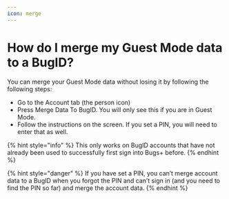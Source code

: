 ```yaml
---
icon: merge
---
```


# How do I merge my Guest Mode data to a BugID?

You can merge your Guest Mode data without losing it by following the following steps:

* Go to the Account tab (the person icon)
* Press Merge Data To BugID. You will only see this if you are in Guest Mode.
* Follow the instructions on the screen. If you set a PIN, you will need to enter that as well.

{% hint style="info" %}
This only works on BugID accounts that have not already been used to successfully first sign into Bugs+ before.
{% endhint %}

{% hint style="danger" %}
If you have set a PIN, you can’t merge account data to a BugID when you forgot the PIN and can’t sign in (and you need to find the PIN so far) and merge the account data.
{% endhint %}
